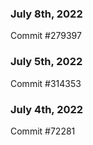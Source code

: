 ### July 8th, 2022

Commit #279397

### July 5th, 2022

Commit #314353


### July 4th, 2022

Commit #72281
